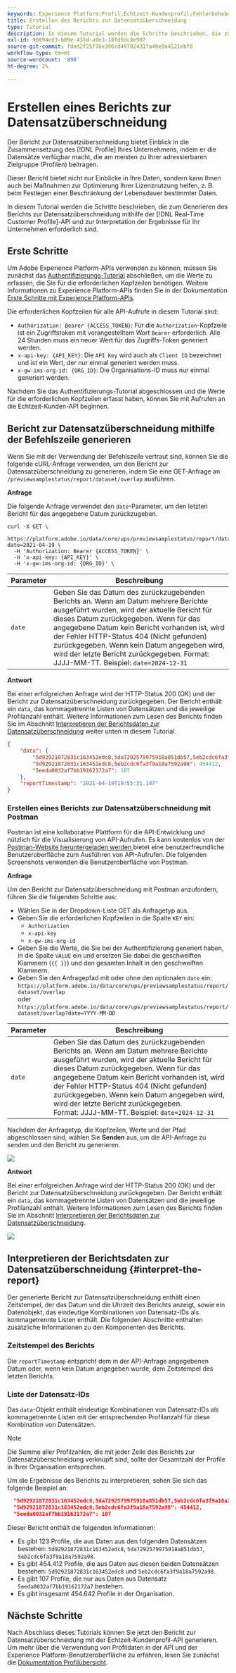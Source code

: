 ```yaml
---
keywords: Experience Platform;Profil;Echtzeit-Kundenprofil;Fehlerbehebung;API;Reporting;Bericht zur Datensatzüberschneidung;Profildaten
title: Erstellen des Berichts zur Datensatzüberschneidung
type: Tutorial
description: In diesem Tutorial werden die Schritte beschrieben, die zum Generieren des Berichts zur Datensatzüberschneidung mithilfe der Echtzeit-Kundenprofil-API erforderlich sind.
exl-id: 90894ed3-b09e-435d-a9e3-18fd6dc8e907
source-git-commit: fded2f25f76e396cd49702431fa40e8e4521ebf8
workflow-type: tm+mt
source-wordcount: '890'
ht-degree: 2%

---
```


# Erstellen eines Berichts zur Datensatzüberschneidung

Der Bericht zur Datensatzüberschneidung bietet Einblick in die Zusammensetzung des [!DNL Profile] Ihres Unternehmens, indem er die Datensätze verfügbar macht, die am meisten zu Ihrer adressierbaren Zielgruppe (Profilen) beitragen.

Dieser Bericht bietet nicht nur Einblicke in Ihre Daten, sondern kann Ihnen auch bei Maßnahmen zur Optimierung Ihrer Lizenznutzung helfen, z. B. beim Festlegen einer Beschränkung der Lebensdauer bestimmter Daten.

In diesem Tutorial werden die Schritte beschrieben, die zum Generieren des Berichts zur Datensatzüberschneidung mithilfe der [!DNL Real-Time Customer Profile]-API und zur Interpretation der Ergebnisse für Ihr Unternehmen erforderlich sind.

## Erste Schritte

Um Adobe Experience Platform-APIs verwenden zu können, müssen Sie zunächst das [Authentifizierungs-Tutorial](https://experienceleague.adobe.com/docs/experience-platform/landing/platform-apis/api-authentication.html?lang=de) abschließen, um die Werte zu erfassen, die Sie für die erforderlichen Kopfzeilen benötigen. Weitere Informationen zu Experience Platform-APIs finden Sie in der Dokumentation [Erste Schritte mit Experience Platform-APIs](../../landing/api-guide.md).

Die erforderlichen Kopfzeilen für alle API-Aufrufe in diesem Tutorial sind:

* `Authorization: Bearer {ACCESS_TOKEN}`: Für die `Authorization`-Kopfzeile ist ein Zugriffstoken mit vorangestelltem Wort `Bearer` erforderlich. Alle 24 Stunden muss ein neuer Wert für das Zugriffs-Token generiert werden.
* `x-api-key: {API_KEY}`: Die `API Key` wird auch als `Client ID` bezeichnet und ist ein Wert, der nur einmal generiert werden muss.
* `x-gw-ims-org-id: {ORG_ID}`: Die Organisations-ID muss nur einmal generiert werden.

Nachdem Sie das Authentifizierungs-Tutorial abgeschlossen und die Werte für die erforderlichen Kopfzeilen erfasst haben, können Sie mit Aufrufen an die Echtzeit-Kunden-API beginnen.

## Bericht zur Datensatzüberschneidung mithilfe der Befehlszeile generieren

Wenn Sie mit der Verwendung der Befehlszeile vertraut sind, können Sie die folgende cURL-Anfrage verwenden, um den Bericht zur Datensatzüberschneidung zu generieren, indem Sie eine GET-Anfrage an `/previewsamplestatus/report/dataset/overlap` ausführen.

**Anfrage**

Die folgende Anfrage verwendet den `date`-Parameter, um den letzten Bericht für das angegebene Datum zurückzugeben.

```shell
curl -X GET \
  https://platform.adobe.io/data/core/ups/previewsamplestatus/report/dataset/overlap?date=2021-04-19 \
  -H 'Authorization: Bearer {ACCESS_TOKEN}' \
  -H 'x-api-key: {API_KEY}' \
  -H 'x-gw-ims-org-id: {ORG_ID}' \
```

| Parameter | Beschreibung |
|---|---|
| `date` | Geben Sie das Datum des zurückzugebenden Berichts an. Wenn am Datum mehrere Berichte ausgeführt wurden, wird der aktuelle Bericht für dieses Datum zurückgegeben. Wenn für das angegebene Datum kein Bericht vorhanden ist, wird der Fehler HTTP-Status 404 (Nicht gefunden) zurückgegeben. Wenn kein Datum angegeben wird, wird der letzte Bericht zurückgegeben. Format: JJJJ-MM-TT. Beispiel: `date=2024-12-31` |

**Antwort**

Bei einer erfolgreichen Anfrage wird der HTTP-Status 200 (OK) und der Bericht zur Datensatzüberschneidung zurückgegeben. Der Bericht enthält ein `data`, das kommagetrennte Listen von Datensätzen und die jeweilige Profilanzahl enthält. Weitere Informationen zum Lesen des Berichts finden Sie im Abschnitt [Interpretieren der Berichtsdaten zur Datensatzüberschneidung](#interpret-the-report) weiter unten in diesem Tutorial.

```json
{
    "data": {
        "5d92921872831c163452edc8,5da7292579975918a851db57,5eb2cdc6fa3f9a18a7592a98": 123,
        "5d92921872831c163452edc8,5eb2cdc6fa3f9a18a7592a98": 454412,
        "5eeda0032af7bb19162172a7": 107
    },
    "reportTimestamp": "2021-04-19T19:55:31.147"
}
```

### Erstellen eines Berichts zur Datensatzüberschneidung mit Postman

Postman ist eine kollaborative Plattform für die API-Entwicklung und nützlich für die Visualisierung von API-Aufrufen. Es kann kostenlos von der [Postman-Website heruntergeladen werden ](https://www.postman.com) bietet eine benutzerfreundliche Benutzeroberfläche zum Ausführen von API-Aufrufen. Die folgenden Screenshots verwenden die Benutzeroberfläche von Postman.

**Anfrage**

Um den Bericht zur Datensatzüberschneidung mit Postman anzufordern, führen Sie die folgenden Schritte aus:

* Wählen Sie in der Dropdown-Liste GET als Anfragetyp aus.
* Geben Sie die erforderlichen Kopfzeilen in die Spalte `KEY` ein:
   * `Authorization`
   * `x-api-key`
   * `x-gw-ims-org-id`
* Geben Sie die Werte, die Sie bei der Authentifizierung generiert haben, in die Spalte `VALUE` ein und ersetzen Sie dabei die geschweiften Klammern (`{{ }}`) und den gesamten Inhalt in den geschweiften Klammern.
* Geben Sie den Anfragepfad mit oder ohne den optionalen `date` ein:
  `https://platform.adobe.io/data/core/ups/previewsamplestatus/report/dataset/overlap`\
  oder
  `https://platform.adobe.io/data/core/ups/previewsamplestatus/report/dataset/overlap?date=YYYY-MM-DD`

| Parameter | Beschreibung |
|---|---|
| `date` | Geben Sie das Datum des zurückzugebenden Berichts an. Wenn am Datum mehrere Berichte ausgeführt wurden, wird der aktuelle Bericht für dieses Datum zurückgegeben. Wenn für das angegebene Datum kein Bericht vorhanden ist, wird der Fehler HTTP-Status 404 (Nicht gefunden) zurückgegeben. Wenn kein Datum angegeben wird, wird der letzte Bericht zurückgegeben. <br/>Format: JJJJ-MM-TT. Beispiel: `date=2024-12-31` |

Nachdem der Anfragetyp, die Kopfzeilen, Werte und der Pfad abgeschlossen sind, wählen Sie **Senden** aus, um die API-Anfrage zu senden und den Bericht zu generieren.

![](../images/dataset-overlap-report/postman-request.png)

**Antwort**

Bei einer erfolgreichen Anfrage wird der HTTP-Status 200 (OK) und der Bericht zur Datensatzüberschneidung zurückgegeben. Der Bericht enthält ein `data`, das kommagetrennte Listen von Datensätzen und die jeweilige Profilanzahl enthält. Weitere Informationen zum Lesen des Berichts finden Sie im Abschnitt [Interpretieren der Berichtsdaten zur Datensatzüberschneidung](#interpret-the-report).

![](../images/dataset-overlap-report/postman-response.png)

## Interpretieren der Berichtsdaten zur Datensatzüberschneidung {#interpret-the-report}

Der generierte Bericht zur Datensatzüberschneidung enthält einen Zeitstempel, der das Datum und die Uhrzeit des Berichts anzeigt, sowie ein Datenobjekt, das eindeutige Kombinationen von Datensatz-IDs als kommagetrennte Listen enthält. Die folgenden Abschnitte enthalten zusätzliche Informationen zu den Komponenten des Berichts.

### Zeitstempel des Berichts

Die `reportTimestamp` entspricht dem in der API-Anfrage angegebenen Datum oder, wenn kein Datum angegeben wurde, dem Zeitstempel des letzten Berichts.

### Liste der Datensatz-IDs

Das `data`-Objekt enthält eindeutige Kombinationen von Datensatz-IDs als kommagetrennte Listen mit der entsprechenden Profilanzahl für diese Kombination von Datensätzen.

>[!NOTE]
>
>Die Summe aller Profilzahlen, die mit jeder Zeile des Berichts zur Datensatzüberschneidung verknüpft sind, sollte der Gesamtzahl der Profile in Ihrer Organisation entsprechen.

Um die Ergebnisse des Berichts zu interpretieren, sehen Sie sich das folgende Beispiel an:

```json
  "5d92921872831c163452edc8,5da7292579975918a851db57,5eb2cdc6fa3f9a18a7592a98": 123,
  "5d92921872831c163452edc8,5eb2cdc6fa3f9a18a7592a98": 454412,
  "5eeda0032af7bb19162172a7": 107
```

Dieser Bericht enthält die folgenden Informationen:

* Es gibt 123 Profile, die aus Daten aus den folgenden Datensätzen bestehen: `5d92921872831c163452edc8`, `5da7292579975918a851db57`, `5eb2cdc6fa3f9a18a7592a98`.
* Es gibt 454.412 Profile, die aus Daten aus diesen beiden Datensätzen bestehen: `5d92921872831c163452edc8` und `5eb2cdc6fa3f9a18a7592a98`.
* Es gibt 107 Profile, die nur aus Daten aus Datensatz `5eeda0032af7bb19162172a7` bestehen.
* Es gibt insgesamt 454.642 Profile in der Organisation.

## Nächste Schritte

Nach Abschluss dieses Tutorials können Sie jetzt den Bericht zur Datensatzüberschneidung mit der Echtzeit-Kundenprofil-API generieren. Um mehr über die Verwendung von Profildaten in der API und der Experience Platform-Benutzeroberfläche zu erfahren, lesen Sie zunächst die [Dokumentation Profilübersicht](../home.md).
